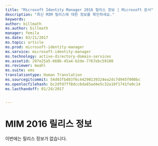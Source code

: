 ```yaml
---
title: "Microsoft Identity Manager 2016 릴리스 정보 | Microsoft 문서"
description: "최신 MIM 릴리스에 대한 정보를 확인하세요."
keywords: 
author: billmath
ms.author: billmath
manager: femila
ms.date: 03/21/2017
ms.topic: article
ms.prod: microsoft-identity-manager
ms.service: microsoft-identity-manager
ms.technology: active-directory-domain-services
ms.assetid: 297e25a5-668b-45a4-b2de-7767ebc59100
ms.reviewer: mwahl
ms.suite: ems
translationtype: Human Translation
ms.sourcegitcommit: 54d03fbd03f6c44298139324ea2dc7d945f008bc
ms.openlocfilehash: bc2dfd7ff8dcc6da85ad4e5c32a10f1741fe0c14
ms.lasthandoff: 01/24/2017


---
```


# <a name="release-notes-for-mim-2016"></a>MIM 2016 릴리스 정보
이번에는 릴리스 정보가 없습니다.

